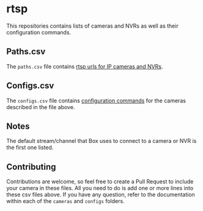 # rtsp

This repositories contains lists of cameras and NVRs as well as their configuration commands.

## Paths.csv

The `paths.csv` file contains [rtsp urls for IP cameras and NVRs](../master/cameras/paths.csv).

## Configs.csv

The `configs.csv` file contains [configuration commands](../master/configs/configs.csv) for the cameras described in the file above.

## Notes

The default stream/channel that Box uses to connect to a camera or NVR is the first one listed.  

## Contributing

Contributions are welcome, so feel free to create a Pull Request to include your camera in these files.
All you need to do is add one or more lines into these csv files above. If you have any question, refer to the documentation within each of the `cameras` and `configs` folders.
